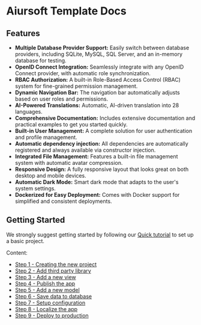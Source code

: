 # Aiursoft Template Docs

## Features

* **Multiple Database Provider Support:** Easily switch between database providers, including SQLite, MySQL, SQL Server, and an in-memory database for testing.
* **OpenID Connect Integration:** Seamlessly integrate with any OpenID Connect provider, with automatic role synchronization.
* **RBAC Authorization:** A built-in Role-Based Access Control (RBAC) system for fine-grained permission management.
* **Dynamic Navigation Bar:** The navigation bar automatically adjusts based on user roles and permissions.
* **AI-Powered Translations:** Automatic, AI-driven translation into 28 languages.
* **Comprehensive Documentation:** Includes extensive documentation and practical examples to get you started quickly.
* **Built-in User Management:** A complete solution for user authentication and profile management.
* **Automatic dependency injection:** All dependencies are automatically registered and always available via constructor injection.
* **Integrated File Management:** Features a built-in file management system with automatic avatar compression.
* **Responsive Design:** A fully responsive layout that looks great on both desktop and mobile devices.
* **Automatic Dark Mode:** Smart dark mode that adapts to the user's system settings.
* **Dockerized for Easy Deployment:** Comes with Docker support for simplified and consistent deployments.

## Getting Started

We strongly suggest getting started by following our [Quick tutorial](./tutorial/step1.md) to set up a basic project.

Content:

* [Step 1 - Creating the new project](./tutorial/step1.md)
* [Step 2 - Add third party library](./tutorial/step2.md)
* [Step 3 - Add a new view](./tutorial/step3.md)
* [Step 4 - Publish the app](./tutorial/step4.md)
* [Step 5 - Add a new model](./tutorial/step5.md)
* [Step 6 - Save data to database](./tutorial/step6.md)
* [Step 7 - Setup configuration](./tutorial/step7.md)
* [Step 8 - Localize the app](./tutorial/step8.md)
* [Step 9 - Deploy to production](./tutorial/step9.md)

